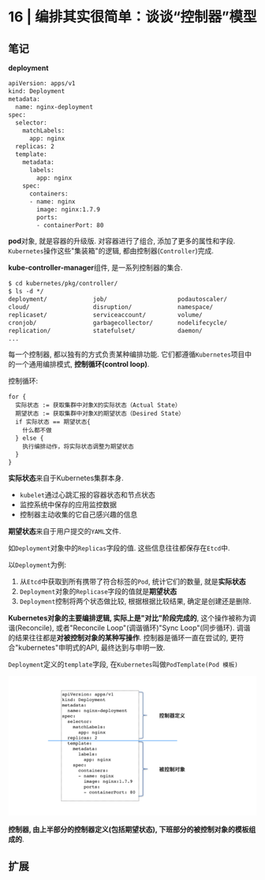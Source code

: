 # 16 | 编排其实很简单：谈谈“控制器”模型

## 笔记

**deployment**

```
apiVersion: apps/v1
kind: Deployment
metadata:
  name: nginx-deployment
spec:
  selector:
    matchLabels:
      app: nginx
  replicas: 2
  template:
    metadata:
      labels:
        app: nginx
    spec:
      containers:
      - name: nginx
        image: nginx:1.7.9
        ports:
        - containerPort: 80
```

**pod**对象, 就是容器的升级版. 对容器进行了组合, 添加了更多的属性和字段. `Kubernetes`操作这些"集装箱"的逻辑, 都由控制器(`Controller`)完成.

**kube-controller-manager**组件, 是一系列控制器的集合.

```
$ cd kubernetes/pkg/controller/
$ ls -d */              
deployment/             job/                    podautoscaler/          
cloud/                  disruption/             namespace/              
replicaset/             serviceaccount/         volume/
cronjob/                garbagecollector/       nodelifecycle/          replication/            statefulset/            daemon/
...
```

每一个控制器, 都以独有的方式负责某种编排功能. 它们都遵循`Kubernetes`项目中的一个通用编排模式, **控制循环(control loop)**.

控制循环:

```
for {
  实际状态 := 获取集群中对象X的实际状态（Actual State）
  期望状态 := 获取集群中对象X的期望状态（Desired State）
  if 实际状态 == 期望状态{
    什么都不做
  } else {
    执行编排动作，将实际状态调整为期望状态
  }
}
```

**实际状态**来自于Kubernetes集群本身.

* `kubelet`通过心跳汇报的容器状态和节点状态
* 监控系统中保存的应用监控数据
* 控制器主动收集的它自己感兴趣的信息

**期望状态**来自于用户提交的`YAML`文件.

如`Deployment`对象中的`Replicas`字段的值. 这些信息往往都保存在`Etcd`中.

以`Deployment`为例:

1. 从`Etcd`中获取到所有携带了符合标签的`Pod`, 统计它们的数量, 就是**实际状态**
2. `Deployment`对象的`Replicase`字段的值就是**期望状态**
3. `Deployment`控制将两个状态做比较, 根据根据比较结果, 确定是创建还是删除.

**Kubernetes对象的主要编排逻辑, 实际上是"对比"阶段完成的**, 这个操作被称为调谐(Reconcile), 或者"Reconcile Loop"(调谐循环)"Sync Loop"(同步循环). 调谐的结果往往都是**对被控制对象的某种写操作**. 控制器是循环一直在尝试的, 更符合"kubernetes"申明式的API, 最终达到与申明一致.

`Deployment`定义的`template`字段, 在`Kubernetes`叫做`PodTemplate(Pod 模板)`

![](./img/16_01.png)

**控制器, 由上半部分的控制器定义(包括期望状态), 下班部分的被控制对象的模板组成的**.

## 扩展